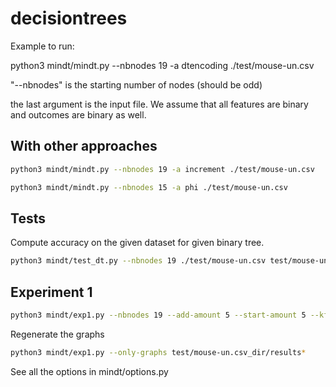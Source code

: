 # decisiontrees


Example to run:


python3 mindt/mindt.py --nbnodes 19 -a dtencoding  ./test/mouse-un.csv


"--nbnodes" is the starting number of nodes (should be odd)

the last argument is the input file. We assume that all features are binary and outcomes are binary as well.

<!-- Louis 12/02/2020 -->
## With other approaches

```bash
python3 mindt/mindt.py --nbnodes 19 -a increment ./test/mouse-un.csv
```

```bash
python3 mindt/mindt.py --nbnodes 15 -a phi ./test/mouse-un.csv
```

## Tests

Compute accuracy on the given dataset for given binary tree.
```bash
python3 mindt/test_dt.py --nbnodes 19 ./test/mouse-un.csv test/mouse-un.csv_dir/*_nodes/graphs/graph*.sol
```

## Experiment 1

```bash
python3 mindt/exp1.py --nbnodes 19 --add-amount 5 --start-amount 5 --kfold 3 test/mouse-un.csv
```

Regenerate the graphs

```bash
python3 mindt/exp1.py --only-graphs test/mouse-un.csv_dir/results*
```

See all the options in mindt/options.py
